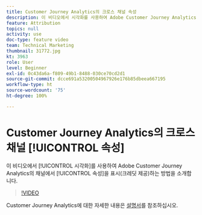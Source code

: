 ```yaml
---
title: Customer Journey Analytics의 크로스 채널 속성
description: 이 비디오에서 시각화를 사용하여 Adobe Customer Journey Analytics의 시각화를 사용하여 채널에서 속성을 표시(크레딧 제공)하는 방법을 소개합니다.
feature: Attribution
topics: null
activity: use
doc-type: feature video
team: Technical Marketing
thumbnail: 31772.jpg
kt: 3963
role: User
level: Beginner
exl-id: 0c43da6a-f809-49b1-8488-030ce70cd2d1
source-git-commit: dcce691a53200504967926e176b85dbeea667195
workflow-type: ht
source-wordcount: '75'
ht-degree: 100%

---
```


# Customer Journey Analytics의 크로스 채널 [!UICONTROL 속성]

이 비디오에서 [!UICONTROL 시각화]를 사용하여 Adobe Customer Journey Analytics의 채널에서 [!UICONTROL 속성]을 표시(크레딧 제공)하는 방법을 소개합니다.

>[!VIDEO](https://video.tv.adobe.com/v/31772/?quality=12)

Customer Journey Analytics에 대한 자세한 내용은 [설명서](https://docs.adobe.com/content/help/ko/analytics-platform/using/cja-landing.html)를 참조하십시오.

